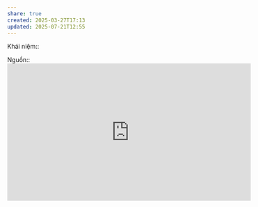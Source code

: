 ```yaml
---
share: true
created: 2025-03-27T17:13
updated: 2025-07-21T12:55
---
```

Khái niệm:: 

Nguồn:: <iframe width="560" height="315" src="https://www.youtube.com/embed/F9II4ubS-uk?si=K94XeiG29-zVsnZ4" title="YouTube video player" frameborder="0" allow="accelerometer; autoplay; clipboard-write; encrypted-media; gyroscope; picture-in-picture; web-share" referrerpolicy="strict-origin-when-cross-origin" allowfullscreen></iframe>